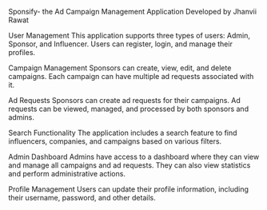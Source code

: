 Sponsify- the Ad Campaign Management Application
Developed by Jhanvii Rawat

User Management
This application supports three types of users: Admin, Sponsor, and Influencer. Users can register, login, and manage their profiles.

Campaign Management
Sponsors can create, view, edit, and delete campaigns. Each campaign can have multiple ad requests associated with it.

Ad Requests
Sponsors can create ad requests for their campaigns. Ad requests can be viewed, managed, and processed by both sponsors and admins.

Search Functionality
The application includes a search feature to find influencers, companies, and campaigns based on various filters.

Admin Dashboard
Admins have access to a dashboard where they can view and manage all campaigns and ad requests. They can also view statistics and perform administrative actions.

Profile Management
Users can update their profile information, including their username, password, and other details.



